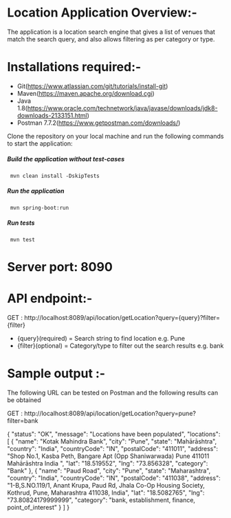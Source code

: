 
# Location Application Overview:-
The application is a location search engine that gives a list of venues that match the search query,
and also allows filtering as per category or type.

# Installations required:-
* Git(https://www.atlassian.com/git/tutorials/install-git)
* Maven(https://maven.apache.org/download.cgi)
* Java 1.8(https://www.oracle.com/technetwork/java/javase/downloads/jdk8-downloads-2133151.html)
* Postman 7.7.2(https://www.getpostman.com/downloads/)

Clone the repository on your local machine and run the following commands to start the application:
##### Build the application without test-cases
``` mvn clean install -DskipTests```
##### Run the application
``` mvn spring-boot:run```
##### Run tests
``` mvn test```

# Server port: 8090

# API endpoint:-
GET : http://localhost:8089/api/location/getLocation?query={query}?filter={filter}
* {query}(required) = Search string to find location e.g. Pune
* {filter}(optional) = Category/type to filter out the search results e.g. bank

# Sample output :-
The following URL can be tested on Postman and the following results can be obtained

GET : http://localhost:8089/api/location/getLocation?query=pune?filter=bank

{
    "status": "OK",
    "message": "Locations have been populated",
    "locations": [
        {
            "name": "Kotak Mahindra Bank",
            "city": "Pune",
            "state": "Mahārāshtra",
            "country": "India",
            "countryCode": "IN",
            "postalCode": "411011",
            "address": "Shop No.1, Kasba Peth,  Bangare Apt (Opp Shaniwarwada) Pune 411011 Mahārāshtra India ",
            "lat": "18.519552",
            "lng": "73.856328",
            "category": "Bank"
        },
        {
            "name": "Paud Road",
            "city": "Pune",
            "state": "Maharashtra",
            "country": "India",
            "countryCode": "IN",
            "postalCode": "411038",
            "address": "1-B,S.NO.119/1, Anant Krupa, Paud Rd, Jhala Co-Op Housing Society, Kothrud, Pune, Maharashtra 411038, India",
            "lat": "18.5082765",
            "lng": "73.80824179999999",
            "category": "bank, establishment, finance, point_of_interest"
        }
    ]
}



